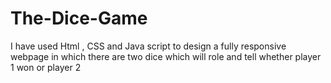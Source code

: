 # The-Dice-Game
I have used Html , CSS and Java script to design a fully responsive webpage in which there are two dice which will role and tell whether player 1 won or player 2
